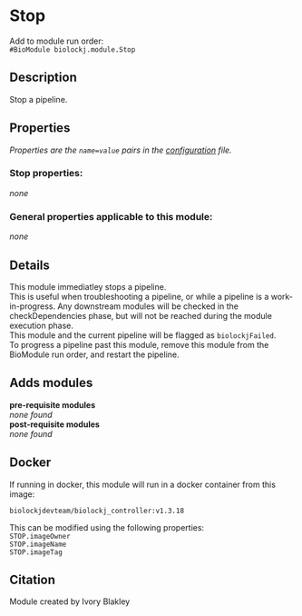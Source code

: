 # Stop
Add to module run order:                    
`#BioModule biolockj.module.Stop`

## Description 
Stop a pipeline.

## Properties 
*Properties are the `name=value` pairs in the [configuration](../../../Configuration#properties) file.*                   

### Stop properties: 
*none*

### General properties applicable to this module: 
*none*

## Details 
This module immediatley stops a pipeline. <br>This is useful when troubleshooting a pipeline, or while a pipeline is a work-in-progress.  Any downstream modules will be checked in the checkDependencies phase, but will not be reached during the module execution phase.<br>This module and the current pipeline will be flagged as `biolockjFailed`.<br>To progress a pipeline past this module, remove this module from the BioModule run order, and restart the pipeline.

## Adds modules 
**pre-requisite modules**                    
*none found*                   
**post-requisite modules**                    
*none found*                   

## Docker 
If running in docker, this module will run in a docker container from this image:<br>
```
biolockjdevteam/biolockj_controller:v1.3.18
```
This can be modified using the following properties:<br>
`STOP.imageOwner`<br>
`STOP.imageName`<br>
`STOP.imageTag`<br>

## Citation 
Module created by Ivory Blakley

